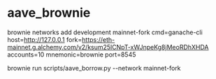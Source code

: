 # aave_brownie

brownie networks add development mainnet-fork cmd=ganache-cli host=http://127.0.0.1 fork=https://eth-mainnet.g.alchemy.com/v2/ksum25lCNpT-xWJnpeKg8jMeoRDhXHDA accounts=10 mnemonic=brownie port=8545

brownie run scripts/aave_borrow.py --network mainnet-fork
